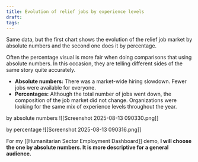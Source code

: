 ```yaml
---
title: Evolution of relief jobs by experience levels
draft:
tags:
---
```

Same data, but the first chart shows the evolution of the relief job market by absolute numbers and the second one does it by percentage. 

Often the percentage visual is more fair when doing comparisons that using absolute numbers. In this occasion, they are telling different sides of the same story quite accurately. 

- **Absolute numbers:** There was a market-wide hiring slowdown. Fewer jobs were available for everyone.
- **Percentages:** Although the total number of jobs went down, the composition of the job market did not change. Organizations were looking for the same mix of experience levels throughout the year.

by absolute numbers
![[Screenshot 2025-08-13 090330.png]]


by percentage
![[Screenshot 2025-08-13 090316.png]]


For my [[Humanitarian Sector Employment Dashboard]] demo, **I will choose the one by absolute numbers. It is more descriptive for a general audience.** 